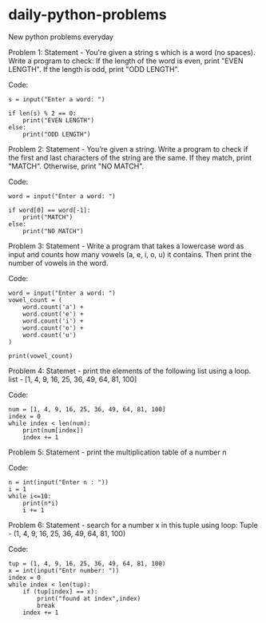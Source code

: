 # daily-python-problems 
New python problems everyday

Problem  1: Statement - 
You're given a string s which is a word (no spaces). Write a program to check:
If the length of the word is even, print "EVEN LENGTH".
If the length is odd, print "ODD LENGTH".

Code:

    s = input("Enter a word: ")

    if len(s) % 2 == 0:
        print("EVEN LENGTH")
    else:
        print("ODD LENGTH")

Problem 2: Statement -
You’re given a string. Write a program to check if the first and last characters of the string are the same.
If they match, print "MATCH".
Otherwise, print "NO MATCH".

Code:

    word = input("Enter a word: ")

    if word[0] == word[-1]:
        print("MATCH")
    else:
        print("NO MATCH")

Problem 3: Statement -
Write a program that takes a lowercase word as input and counts how many vowels (a, e, i, o, u) it contains.
Then print the number of vowels in the word.

Code:
    
    word = input("Enter a word: ")
    vowel_count = (
        word.count('a') +
        word.count('e') +
        word.count('i') +
        word.count('o') +
        word.count('u')
    )

    print(vowel_count)

Problem 4: Statemet - 
print the elements of the following list using a loop.
list - [1, 4, 9, 16, 25, 36, 49, 64, 81, 100]

Code:

    num = [1, 4, 9, 16, 25, 36, 49, 64, 81, 100]
    index = 0
    while index < len(num):
        print(num[index])
        index += 1

Problem 5: Statement - 
print the multiplication table of a number n

Code:

    n = int(input("Enter n : "))
    i = 1
    while i<=10:
        print(n*i)
        i += 1

Problem 6: Statement -
search for a number x in this tuple using loop:
Tuple - (1, 4, 9, 16, 25, 36, 49, 64, 81, 100)

Code:

    tup = (1, 4, 9, 16, 25, 36, 49, 64, 81, 100)
    x = int(input("Entr number: "))
    index = 0
    while index < len(tup):
        if (tup[index] == x):
            print("found at index",index)
            break
        index += 1


















